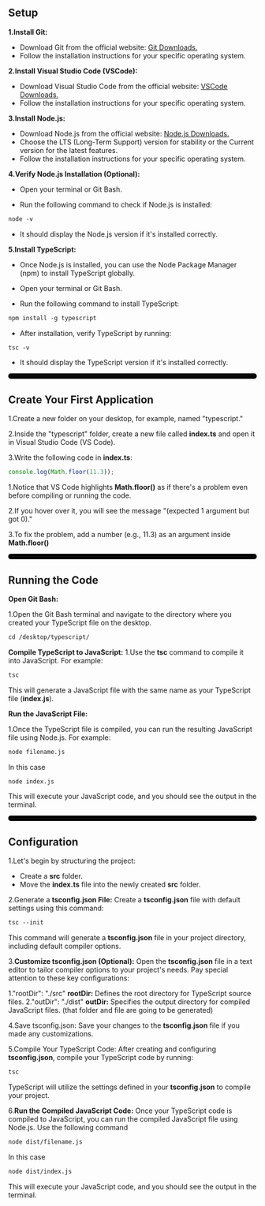 **Setup**
---
**1.Install Git:**
- Download Git from the official website: [Git Downloads.](https://git-scm.com/downloads)
- Follow the installation instructions for your specific operating system.


**2.Install Visual Studio Code (VSCode):**
- Download Visual Studio Code from the official website: [VSCode Downloads.](https://code.visualstudio.com/download)
- Follow the installation instructions for your specific operating system.

**3.Install Node.js:**
- Download Node.js from the official website: [Node.js Downloads.](https://nodejs.org/)
- Choose the LTS (Long-Term Support) version for stability or the Current version for the latest features.
- Follow the installation instructions for your specific operating system.

**4.Verify Node.js Installation (Optional):**
- Open your terminal or Git Bash.

- Run the following command to check if Node.js is installed:
```html
node -v

```
- It should display the Node.js version if it's installed correctly.

**5.Install TypeScript:**
- Once Node.js is installed, you can use the Node Package Manager (npm) to install TypeScript globally.

- Open your terminal or Git Bash.

- Run the following command to install TypeScript:
```html
npm install -g typescript
```
- After installation, verify TypeScript by running:
```html
tsc -v
```
- It should display the TypeScript version if it's installed correctly.
<hr style="border: 5px solid black; border-radius: 5px;">

**Create Your First Application**
---
1.Create a new folder on your desktop, for example, named "typescript."

2.Inside the "typescript" folder, create a new file called **index.ts** and open it in Visual Studio Code (VS Code).

3.Write the following code in **index.ts**:
```typescript
console.log(Math.floor(11.3));
```
1.Notice that VS Code highlights **Math.floor()** as if there's a problem even before compiling or running the code.

2.If you hover over it, you will see the message "(expected 1 argument but got 0)."

3.To fix the problem, add a number (e.g., 11.3) as an argument inside **Math.floor()**
<hr style="border: 5px solid black; border-radius: 5px;">

**Running the Code**
---
**Open Git Bash:**

1.Open the Git Bash terminal and navigate to the directory where you created your TypeScript file on the desktop.
```html
cd /desktop/typescript/
```
**Compile TypeScript to JavaScript:**
1.Use the **tsc** command to compile it into JavaScript. For example:
```html
tsc
```
This will generate a JavaScript file with the same name as your TypeScript file (**index.js**).

**Run the JavaScript File:**

1.Once the TypeScript file is compiled, you can run the resulting JavaScript file using Node.js. For example:
```html
node filename.js
```
In this case
```html
node index.js
```
This will execute your JavaScript code, and you should see the output in the terminal.

<hr style="border: 5px solid black; border-radius: 5px;">

**Configuration**
---
1.Let's begin by structuring the project:

- Create a **src** folder.
- Move the **index.ts** file into the newly created **src** folder.

2.Generate a **tsconfig.json File:** Create a **tsconfig.json** file with default settings using this command:
```html
tsc --init
```
This command will generate a **tsconfig.json** file in your project directory, including default compiler options.

3.**Customize tsconfig.json (Optional):** Open the **tsconfig.json** file in a text editor to tailor compiler options to your project's needs. Pay special attention to these key configurations:

1."rootDir": "./src"
**rootDir:** Defines the root directory for TypeScript source files.
2."outDir": "./dist"
**outDir:** Specifies the output directory for compiled JavaScript files. (that folder and file are going to be generated)

4.Save tsconfig.json: Save your changes to the **tsconfig.json** file if you made any customizations.

5.Compile Your TypeScript Code: After creating and configuring **tsconfig.json**, compile your TypeScript code by running:
```html
tsc
```
TypeScript will utilize the settings defined in your **tsconfig.json** to compile your project.

6.**Run the Compiled JavaScript Code:** Once your TypeScript code is compiled to JavaScript, you can run the compiled JavaScript file using Node.js. Use the following command
```html
node dist/filename.js
```
In this case
```html
node dist/index.js
```
This will execute your JavaScript code, and you should see the output in the terminal.